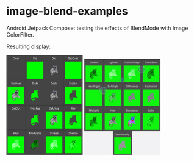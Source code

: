 # image-blend-examples
Android Jetpack Compose: testing the effects of BlendMode with Image ColorFilter.

Resulting display:

<img src="ImageColorFilterTinitBlendMode_part1.png" alt="part1" width="200"/>
<img src="ImageColorFilterTinitBlendMode_part2.png" alt="part2" width="200"/>
